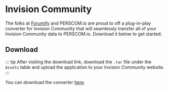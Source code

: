 # Invision Community

The folks at [Forumify](https://forumify.net) and PERSCOM.io are proud to off a plug-in-play converter for Invision Community that will
seamlessly transfer all of your Invision Community data to PERSCOM.io. Download it below to get started.

## Download

<!-- prettier-ignore -->
::: tip
After visiting the download link, download the `.tar` file under the `Assets` table and upload the application to your Invision Community website.
:::

You can download the converter [here](https://github.com/forumify/perscom-migrator/releases/latest).
